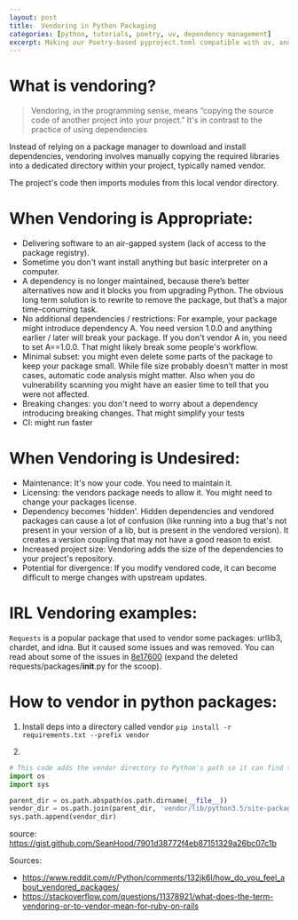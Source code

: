 ```yaml
---
layout: post
title:  Vendoring in Python Packaging
categories: [python, tutorials, poetry, uv, dependency management]
excerpt: Making our Poetry-based pyproject.toml compatible with uv, and gaining a deeper understanding of pyproject.toml files.
---
```


# What is vendoring?
> Vendoring, in the programming sense, means “copying the source code of another project into your project.” It's in contrast to the practice of using dependencies
 
Instead of relying on a package manager to download and install dependencies, vendoring involves manually copying the required libraries into a dedicated directory within your project, typically named vendor.

The project's code then imports modules from this local vendor directory.

# When Vendoring is Appropriate:
* Delivering software to an air-gapped system (lack of access to the package registry). 
* Sometime you don't want install anything but basic interpreter on a computer.
* A dependency is no longer maintained, because there’s better alternatives now and it blocks you from upgrading Python. The obvious long term solution is to rewrite to remove the package, but that’s a major time-conuming task. 
* No additional dependencies / restrictions: For example, your package might introduce dependency A. You need version 1.0.0 and anything earlier / later will break your package. If you don't vendor A in, you need to set A==1.0.0. That might likely break some people's workflow.
* Minimal subset: you might even delete some parts of the package to keep your package small. While file size probably doesn't matter in most cases, automatic code analysis might matter. Also when you do vulnerability scanning you might have an easier time to tell that you were not affected.
* Breaking changes: you don't need to worry about a dependency introducing breaking changes. That might simplify your tests
* CI: might run faster

# When Vendoring is Undesired:
* Maintenance: It's now your code. You need to maintain it.
* Licensing: the vendors package needs to allow it. You might need to change your packages license.
* Dependency becomes 'hidden'. Hidden dependencies and vendored packages can cause a lot of confusion (like running into a bug that's not present in your version of a lib, but is present in the vendored version). It creates a version coupling that may not have a good reason to exist.
* Increased project size: Vendoring adds the size of the dependencies to your project's repository.
* Potential for divergence: If you modify vendored code, it can become difficult to merge changes with upstream updates.

# IRL Vendoring examples:
`Requests` is a popular package that used to vendor some packages: urllib3, chardet, and idna. But it caused some issues and was removed. You can read about some of the issues in [8e17600](https://github.com/psf/requests/commit/8e17600ef60de4faf632acb55d15cb3c178de9bb#diff-3ad3ee27adeec190ba56ee51b89a8cff69d5f700fae48fecfa4cd90ee84b62c4) (expand the deleted requests/packages/__init__.py for the scoop).

# How to vendor in python packages:
1. Install deps into a directory called vendor
`pip install -r requirements.txt --prefix vendor`

2.   
```py
# This code adds the vendor directory to Python's path so it can find the modules
import os
import sys

parent_dir = os.path.abspath(os.path.dirname(__file__))
vendor_dir = os.path.join(parent_dir, 'vendor/lib/python3.5/site-packages')
sys.path.append(vendor_dir)
```
source: https://gist.github.com/SeanHood/7901d38772f4eb87151329a26bc07c1b

Sources:
* https://www.reddit.com/r/Python/comments/132jk6l/how_do_you_feel_about_vendored_packages/
* https://stackoverflow.com/questions/11378921/what-does-the-term-vendoring-or-to-vendor-mean-for-ruby-on-rails